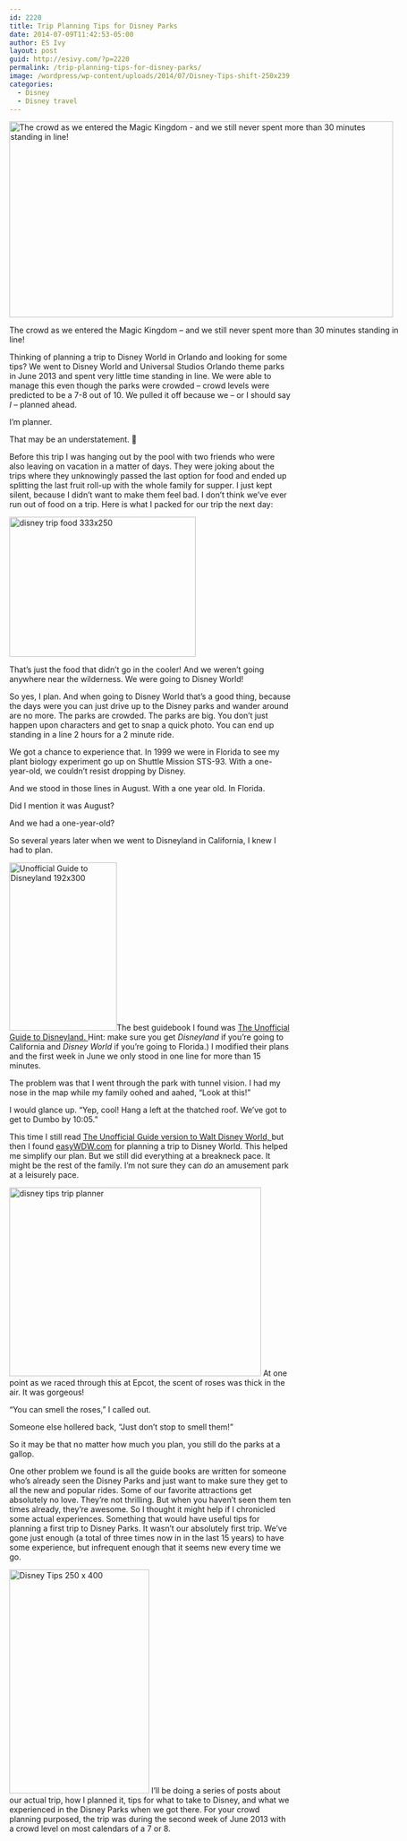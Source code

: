 ```yaml
---
id: 2220
title: Trip Planning Tips for Disney Parks
date: 2014-07-09T11:42:53-05:00
author: ES Ivy
layout: post
guid: http://esivy.com/?p=2220
permalink: /trip-planning-tips-for-disney-parks/
image: /wordpress/wp-content/uploads/2014/07/Disney-Tips-shift-250x239.jpg
categories:
  - Disney
  - Disney travel
---
```

<div id="attachment_2222" style="width: 696px" class="wp-caption aligncenter">
  <img aria-describedby="caption-attachment-2222" class="size-full wp-image-2222" src="http://esivy.com/wordpress/wp-content/uploads/2014/07/Magic-Kingdom-crowd-686-x-350.jpg" alt="The crowd as we entered the Magic Kingdom - and we still never spent more than 30 minutes standing in line!" width="686" height="350" srcset="https://esivy.com/wordpress/wp-content/uploads/2014/07/Magic-Kingdom-crowd-686-x-350.jpg 686w, https://esivy.com/wordpress/wp-content/uploads/2014/07/Magic-Kingdom-crowd-686-x-350-300x153.jpg 300w, https://esivy.com/wordpress/wp-content/uploads/2014/07/Magic-Kingdom-crowd-686-x-350-624x318.jpg 624w" sizes="(max-width: 686px) 100vw, 686px" />
  
  <p id="caption-attachment-2222" class="wp-caption-text">
    The crowd as we entered the Magic Kingdom &#8211; and we still never spent more than 30 minutes standing in line!
  </p>
</div>

Thinking of planning a trip to Disney World in Orlando and looking for some tips? We went to Disney World and Universal Studios Orlando theme parks in June 2013 and spent very little time standing in line. We were able to manage this even though the parks were crowded &#8211; crowd levels were predicted to be a 7-8 out of 10. We pulled it off because we &#8211; or I should say _I_ &#8211; planned ahead.<!--more-->

I&#8217;m planner.

That may be an understatement. 🙂

Before this trip I was hanging out by the pool with two friends who were also leaving on vacation in a matter of days. They were joking about the trips where they unknowingly passed the last option for food and ended up splitting the last fruit roll-up with the whole family for supper. I just kept silent, because I didn&#8217;t want to make them feel bad. I don&#8217;t think we&#8217;ve ever run out of food on a trip. Here is what I packed for our trip the next day:

<img class="aligncenter size-full wp-image-2224" src="http://esivy.com/wordpress/wp-content/uploads/2014/07/disney-trip-food-333x250.jpg" alt="disney trip food 333x250" width="333" height="250" srcset="https://esivy.com/wordpress/wp-content/uploads/2014/07/disney-trip-food-333x250.jpg 333w, https://esivy.com/wordpress/wp-content/uploads/2014/07/disney-trip-food-333x250-300x225.jpg 300w" sizes="(max-width: 333px) 100vw, 333px" /> 

That&#8217;s just the food that didn&#8217;t go in the cooler! And we weren’t going anywhere near the wilderness. We were going to Disney World!

So yes, I plan. And when going to Disney World that&#8217;s a good thing, because the days were you can just drive up to the Disney parks and wander around are no more. The parks are crowded. The parks are big. You don&#8217;t just happen upon characters and get to snap a quick photo. You can end up standing in a line 2 hours for a 2 minute ride.

We got a chance to experience that. In 1999 we were in Florida to see my plant biology experiment go up on Shuttle Mission STS-93. With a one-year-old, we couldn&#8217;t resist dropping by Disney.

And we stood in those lines in August. With a one year old. In Florida.

Did I mention it was August?

And we had a one-year-old?

So several years later when we went to Disneyland in California, I knew I had to plan.

<a title="Buy it on Amazon! Check current year for latest version." href="http://www.amazon.com/gp/product/1628090049/ref=as_li_qf_sp_asin_il_tl?ie=UTF8&camp=1789&creative=9325&creativeASIN=1628090049&linkCode=as2&tag=esiv-20&linkId=MY6UHWEANMZFNI6N" target="_blank"><img class="alignleft wp-image-2225 size-full" src="http://esivy.com/wordpress/wp-content/uploads/2014/07/Unofficial-Guide-to-Disneyland-192x300.jpg" alt="Unofficial Guide to Disneyland 192x300" width="192" height="300" /></a>The best guidebook I found was <a title="Buy it on Amazon! Check current year for latest version." href="http://www.amazon.com/gp/product/1628090049/ref=as_li_qf_sp_asin_il_tl?ie=UTF8&camp=1789&creative=9325&creativeASIN=1628090049&linkCode=as2&tag=esiv-20&linkId=MY6UHWEANMZFNI6N" target="_blank">The Unofficial Guide to Disneyland. </a>Hint: make sure you get _Disneyland_ if you&#8217;re going to California and _Disney World_ if you&#8217;re going to Florida.) I modified their plans and the first week in June we only stood in one line for more than 15 minutes.

The problem was that I went through the park with tunnel vision. I had my nose in the map while my family oohed and aahed, “Look at this!”

I would glance up. “Yep, cool! Hang a left at the thatched roof. We&#8217;ve got to get to Dumbo by 10:05.”

This time I still read <a title="Buy it on Amazon! Check current year for latest version." href="http://www.amazon.com/gp/product/1628090006/ref=as_li_qf_sp_asin_il_tl?ie=UTF8&camp=1789&creative=9325&creativeASIN=1628090006&linkCode=as2&tag=esiv-20&linkId=SGYX5SY55Z2IUNLD" target="_blank">The Unofficial Guide version to Walt Disney World, </a>but then I found <a href="http://www.easywdw.com/" target="_blank">easyWDW.com</a> for planning a trip to Disney World. This helped me simplify our plan. But we still did everything at a breakneck pace. It might be the rest of the family. I&#8217;m not sure they can _do_ an amusement park at a leisurely pace.

<img class="alignleft size-full wp-image-2231" src="http://esivy.com/wordpress/wp-content/uploads/2014/07/epcot-roses-450x337.jpg" alt="disney tips trip planner" width="450" height="337" srcset="https://esivy.com/wordpress/wp-content/uploads/2014/07/epcot-roses-450x337.jpg 450w, https://esivy.com/wordpress/wp-content/uploads/2014/07/epcot-roses-450x337-300x224.jpg 300w" sizes="(max-width: 450px) 100vw, 450px" /> At one point as we raced through this at Epcot, the scent of roses was thick in the air. It was gorgeous!

“You can smell the roses,” I called out.

Someone else hollered back, “Just don&#8217;t stop to smell them!”

So it may be that no matter how much you plan, you still do the parks at a gallop.

One other problem we found is all the guide books are written for someone who&#8217;s already seen the Disney Parks and just want to make sure they get to all the new and popular rides. Some of our favorite attractions get absolutely no love. They&#8217;re not thrilling. But when you haven&#8217;t seen them ten times already, they’re awesome. So I thought it might help if I chronicled some actual experiences. Something that would have useful tips for planning a first trip to Disney Parks. It wasn&#8217;t our absolutely first trip. We&#8217;ve gone just enough (a total of three times now in in the last 15 years) to have some experience, but infrequent enough that it seems new every time we go.

<img class="alignright size-full wp-image-2235" src="http://esivy.com/wordpress/wp-content/uploads/2014/07/Disney-Tips-250-x-400.jpg" alt="Disney Tips 250 x 400" width="250" height="400" srcset="https://esivy.com/wordpress/wp-content/uploads/2014/07/Disney-Tips-250-x-400.jpg 250w, https://esivy.com/wordpress/wp-content/uploads/2014/07/Disney-Tips-250-x-400-187x300.jpg 187w" sizes="(max-width: 250px) 100vw, 250px" /> I&#8217;ll be doing a series of posts about our actual trip, how I planned it, tips for what to take to Disney, and what we experienced in the Disney Parks when we got there. For your crowd planning purposed, the trip was during the second week of June 2013 with a crowd level on most calendars of a 7 or 8.